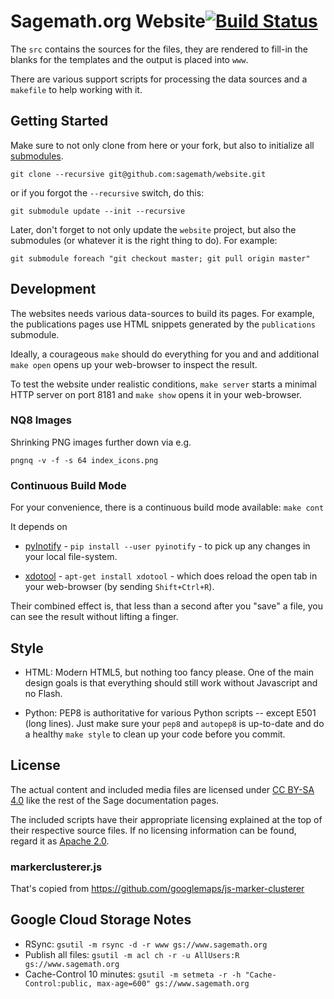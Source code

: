 # Sagemath.org Website[![Build Status](https://travis-ci.org/sagemath/website.svg?branch=master)](https://travis-ci.org/sagemath/website)


The `src` contains the sources for the files,
they are rendered to fill-in the blanks for the templates
and the output is placed into `www`.

There are various support scripts for processing the data sources
and a `makefile` to help working with it.

Getting Started
---------------

Make sure to not only clone from here or your fork,
but also to initialize all
[submodules](http://git-scm.com/book/en/Git-Tools-Submodules).

    git clone --recursive git@github.com:sagemath/website.git

or if you forgot the `--recursive` switch, do this:

    git submodule update --init --recursive

Later, don't forget to not only update the `website` project,
but also the submodules
(or whatever it is the right thing to do).
For example:

    git submodule foreach "git checkout master; git pull origin master"

Development
-----------

The websites needs various data-sources to build its pages.
For example, the publications pages use HTML snippets
generated by the `publications` submodule.

Ideally, a courageous `make` should do everything for you
and and additional `make open` opens up your web-browser
to inspect the result.

To test the website under realistic conditions,
`make server` starts a minimal HTTP server on port 8181 and
`make show` opens it in your web-browser.

### NQ8 Images

Shrinking PNG images further down via e.g.

    pngnq -v -f -s 64 index_icons.png


### Continuous Build Mode

For your convenience, there is a continuous build mode available: `make cont`

It depends on

* [pyInotify](https://github.com/seb-m/pyinotify) - `pip install --user pyinotify` -
  to pick up any changes in your local file-system.

* [xdotool](http://www.semicomplete.com/projects/xdotool/) - `apt-get install xdotool` -
  which does reload the open tab in your web-browser (by sending `Shift+Ctrl+R`).

Their combined effect is, that less than a second after you "save" a file,
you can see the result without lifting a finger.

Style
-----

* HTML: Modern HTML5, but nothing too fancy please.
  One of the main design goals is that everything should still work
  without Javascript and no Flash.

* Python: PEP8 is authoritative for various Python scripts -- except E501 (long lines).
  Just make sure your `pep8` and `autopep8` is up-to-date and
  do a healthy `make style` to clean up your code before you commit.

License
-------

The actual content and included media files are licensed under
[CC BY-SA 4.0](http://creativecommons.org/licenses/by-sa/4.0/)
like the rest of the Sage documentation pages.

The included scripts have their appropriate licensing
explained at the top of their respective source files.
If no licensing information can be found,
regard it as [Apache 2.0](http://www.apache.org/licenses/LICENSE-2.0.html).

### markerclusterer.js

That's copied from https://github.com/googlemaps/js-marker-clusterer


Google Cloud Storage Notes
--------------------------

* RSync: `gsutil -m rsync -d -r www gs://www.sagemath.org`
* Publish all files: `gsutil -m acl ch -r -u AllUsers:R gs://www.sagemath.org`
* Cache-Control 10 minutes: `gsutil -m setmeta -r -h "Cache-Control:public, max-age=600" gs://www.sagemath.org`
